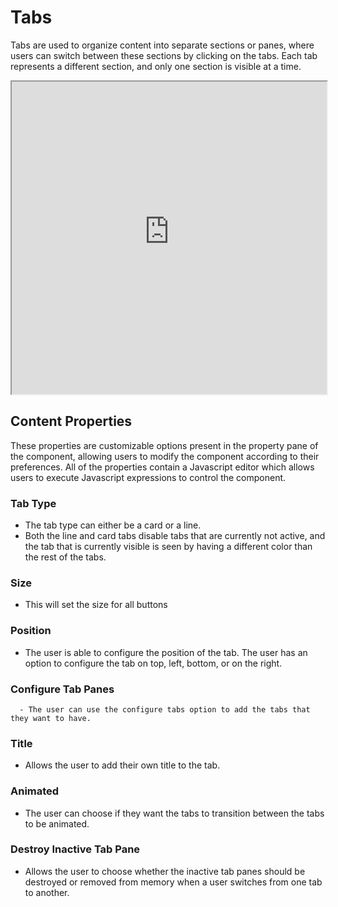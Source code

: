 # Tabs

Tabs are used to organize content into separate sections or panes, where users can switch between these sections by clicking on the tabs. Each tab represents a different section, and only one section is visible at a time.

<iframe width="100%" height="500" src="https://pd-docs-adminportal-test.shesha.dev/shesha/forms-designer/?id=41d541dc-75c9-4436-ad41-3b39ea828efb" title="Tabs Component" ></iframe>

## Content Properties

These properties are customizable options present in the property pane of the component, allowing users to modify the component according to their preferences. All of the properties contain a Javascript editor which allows users to execute Javascript expressions to control the component.

### Tab Type

- The tab type can either be a card or a line.
- Both the line and card tabs disable tabs that are currently not active, and the tab that is currently visible is seen by having a different color than the rest of the tabs.

### Size

- This will set the size for all buttons

### Position

- The user is able to configure the position of the tab. The user has an option to configure the tab on top, left, bottom, or on the right.

### Configure Tab Panes

      - The user can use the configure tabs option to add the tabs that they want to have.

  <!-- ![Configure Tab Panes]() -->

### Title

- Allows the user to add their own title to the tab.

### Animated

- The user can choose if they want the tabs to transition between the tabs to be animated.

### Destroy Inactive Tab Pane

- Allows the user to choose whether the inactive tab panes should be destroyed or removed from memory when a user switches from one tab to another.
